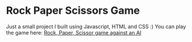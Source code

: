 # Rock Paper Scissors Game 
Just a small project I built using Javascript, HTML and CSS :)
You can play the game here: [Rock, Paper, Scissor game against an AI](https://sankalpuw.github.io/Rock-Paper-Scissors-Game/)
